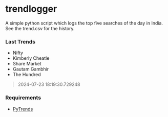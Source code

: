 # trendlogger
A simple python script which logs the top five searches of the day in India.<br>See the trend.csv for the history.<br>

<!-- Last Trends -->
### Last Trends
* Nifty
* Kimberly Cheatle
* Share Market
* Gautam Gambhir
* The Hundred
> 2024-07-23 18:19:30.729248

<!-- Requirements -->
### Requirements
* [PyTrends](https://github.com/dreyco676/pytrends)
